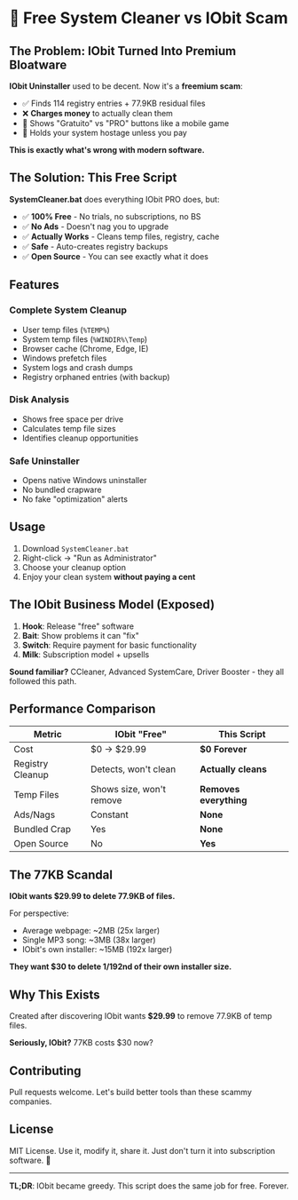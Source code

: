 # 🎯 Free System Cleaner vs IObit Scam

## The Problem: IObit Turned Into Premium Bloatware

**IObit Uninstaller** used to be decent. Now it's a **freemium scam**:

- ✅ Finds 114 registry entries + 77.9KB residual files
- ❌ **Charges money** to actually clean them
- 🤮 Shows "Gratuito" vs "PRO" buttons like a mobile game
- 💸 Holds your system hostage unless you pay

**This is exactly what's wrong with modern software.**

## The Solution: This Free Script

**SystemCleaner.bat** does everything IObit PRO does, but:
- ✅ **100% Free** - No trials, no subscriptions, no BS
- ✅ **No Ads** - Doesn't nag you to upgrade
- ✅ **Actually Works** - Cleans temp files, registry, cache
- ✅ **Safe** - Auto-creates registry backups
- ✅ **Open Source** - You can see exactly what it does

## Features

### Complete System Cleanup
- User temp files (`%TEMP%`)
- System temp files (`%WINDIR%\Temp`)
- Browser cache (Chrome, Edge, IE)
- Windows prefetch files
- System logs and crash dumps
- Registry orphaned entries (with backup)

### Disk Analysis
- Shows free space per drive
- Calculates temp file sizes
- Identifies cleanup opportunities

### Safe Uninstaller
- Opens native Windows uninstaller
- No bundled crapware
- No fake "optimization" alerts

## Usage

1. Download `SystemCleaner.bat`
2. Right-click → "Run as Administrator"
3. Choose your cleanup option
4. Enjoy your clean system **without paying a cent**

## The IObit Business Model (Exposed)

1. **Hook**: Release "free" software
2. **Bait**: Show problems it can "fix"
3. **Switch**: Require payment for basic functionality
4. **Milk**: Subscription model + upsells

**Sound familiar?** CCleaner, Advanced SystemCare, Driver Booster - they all followed this path.

## Performance Comparison

| Metric | IObit "Free" | This Script |
|--------|--------------|-------------|
| Cost | $0 → $29.99 | **$0 Forever** |
| Registry Cleanup | Detects, won't clean | **Actually cleans** |
| Temp Files | Shows size, won't remove | **Removes everything** |
| Ads/Nags | Constant | **None** |
| Bundled Crap | Yes | **None** |
| Open Source | No | **Yes** |

## The 77KB Scandal

**IObit wants $29.99 to delete 77.9KB of files.**

For perspective:
- Average webpage: ~2MB (25x larger)
- Single MP3 song: ~3MB (38x larger)  
- IObit's own installer: ~15MB (192x larger)

**They want $30 to delete 1/192nd of their own installer size.**

## Why This Exists

Created after discovering IObit wants **$29.99** to remove 77.9KB of temp files.

**Seriously, IObit?** 77KB costs $30 now?

## Contributing

Pull requests welcome. Let's build better tools than these scammy companies.

## License

MIT License. Use it, modify it, share it. Just don't turn it into subscription software. 😤

---

**TL;DR**: IObit became greedy. This script does the same job for free. Forever.